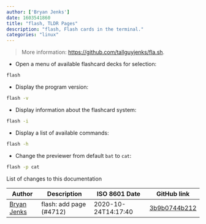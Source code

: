 ```yaml
---
author: ['Bryan Jenks']
date: 1603541860
title: "flash, TLDR Pages"
description: "flash, Flash cards in the terminal."
categories: "linux"
---
```

> More information: <https://github.com/tallguyjenks/fla.sh>.

- Open a menu of available flashcard decks for selection:

```bash
flash
```

- Display the program version:

```bash
flash -v
```

- Display information about the flashcard system:

```bash
flash -i
```

- Display a list of available commands:

```bash
flash -h
```

- Change the previewer from default `bat` to `cat`:

```bash
flash -p cat
```
List of changes to this documentation


Author | Description | ISO 8601 Date | GitHub link
------|-----|-----|-----
[Bryan Jenks](mailto:bryanjenks@protonmail.com) | flash: add page (#4712) | 2020-10-24T14:17:40 | [3b9b0744b212](https://github.com/tldr-pages/tldr/commit/3b9b0744b2126ce73094266e77abca6ec27aaac0)

